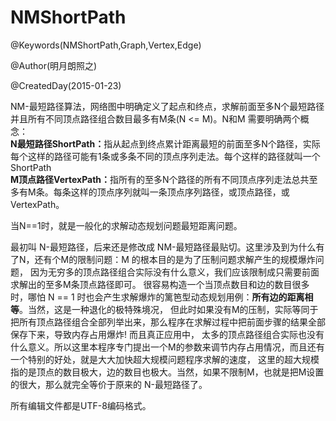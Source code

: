 # NMShortPath
@Keywords(NMShortPath,Graph,Vertex,Edge)

@Author(明月朗照之)

@CreatedDay(2015-01-23)

NM-最短路径算法，网络图中明确定义了起点和终点，求解前面至多N个最短路径并且所有不同顶点路径组合数目最多有M条(N <= M)。N和M 需要明确两个概念：<br/>
<b>N最短路径ShortPath：</b>指从起点到终点累计距离最短的前面至多N个路径，实际每个这样的路径可能有1条或多条不同的顶点序列走法。每个这样的路径就叫一个 ShortPath<br/>
<b>M顶点路径VertexPath：</b>指所有的至多N个路径的所有不同顶点序列走法总共至多有M条。每条这样的顶点序列就叫一条顶点序列路径，或顶点路径，或 VertexPath。

当N==1时，就是一般化的求解动态规划问题最短距离问题。

最初叫 N-最短路径，后来还是修改成 NM-最短路径最贴切。这里涉及到为什么有了N，还有个M的限制问题：M 的根本目的是为了压制问题求解产生的规模爆炸问题，
因为无穷多的顶点路径组合实际没有什么意义，我们应该限制成只需要前面求解出的至多M条顶点路径即可。
很容易构造一个当顶点数目和边的数目很多时，哪怕 N == 1 时也会产生求解爆炸的篱笆型动态规划用例：<b>所有边的距离相等</b>。当然，这是一种退化的极特殊境况，
但此时如果没有M的压制，实际等同于把所有顶点路径组合全部列举出来，那么程序在求解过程中把前面步骤的结果全部保存下来，导致内存占用爆炸! 而且真正应用中，
太多的顶点路径组合实际也没有什么意义。所以这里本程序专门提出一个M的参数来调节内存占用情况，而且还有一个特别的好处，就是大大加快超大规模问题程序求解的速度，
这里的超大规模指的是顶点的数目极大，边的数目也极大。当然，如果不限制M，也就是把M设置的很大，那么就完全等价于原来的 N-最短路径了。

所有编辑文件都是UTF-8编码格式。
